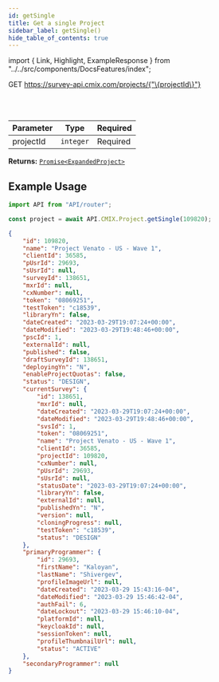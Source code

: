 ```yaml
---
id: getSingle
title: Get a single Project
sidebar_label: getSingle()
hide_table_of_contents: true
---
```


import { Link, Highlight, ExampleResponse } from "../../src/components/DocsFeatures/index";

<Highlight color="#61AFFE">GET</Highlight> https://survey-api.cmix.com/projects/{"\{projectId\}"}

<br />
<br />

| Parameter | Type      | Required                                        |
| --------- | --------- | ----------------------------------------------- |
| projectId | `integer` | <Highlight color="#F93E3E">Required</Highlight> |

**Returns:** [<Link>`Promise<ExpandedProject>`</Link>](/docs/properties#expanded-project)  

## Example Usage

```js
import API from "API/router";

const project = await API.CMIX.Project.getSingle(109820);
```

<ExampleResponse> 

```json
{
	"id": 109820,
	"name": "Project Venato - US - Wave 1",
	"clientId": 36585,
	"pUsrId": 29693,
	"sUsrId": null,
	"surveyId": 138651,
	"mxrId": null,
	"cxNumber": null,
	"token": "08069251",
	"testToken": "c18539",
	"libraryYn": false,
	"dateCreated": "2023-03-29T19:07:24+00:00",
	"dateModified": "2023-03-29T19:48:46+00:00",
	"pscId": 1,
	"externalId": null,
	"published": false,
	"draftSurveyId": 138651,
	"deployingYn": "N",
	"enableProjectQuotas": false,
	"status": "DESIGN",
	"currentSurvey": {
		"id": 138651,
		"mxrId": null,
		"dateCreated": "2023-03-29T19:07:24+00:00",
		"dateModified": "2023-03-29T19:48:46+00:00",
		"svsId": 1,
		"token": "08069251",
		"name": "Project Venato - US - Wave 1",
		"clientId": 36585,
		"projectId": 109820,
		"cxNumber": null,
		"pUsrId": 29693,
		"sUsrId": null,
		"statusDate": "2023-03-29T19:07:24+00:00",
		"libraryYn": false,
		"externalId": null,
		"publishedYn": "N",
		"version": null,
		"cloningProgress": null,
		"testToken": "c18539",
		"status": "DESIGN"
	},
	"primaryProgrammer": {
		"id": 29693,
		"firstName": "Kaloyan",
		"lastName": "Shivergev",
		"profileImageUrl": null,
		"dateCreated": "2023-03-29 15:43:16-04",
		"dateModified": "2023-03-29 15:46:42-04",
		"authFail": 6,
		"dateLockout": "2023-03-29 15:46:10-04",
		"platformId": null,
		"keycloakId": null,
		"sessionToken": null,
		"profileThumbnailUrl": null,
		"status": "ACTIVE"
	},
	"secondaryProgrammer": null
}
```
</ExampleResponse>